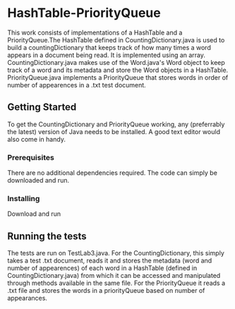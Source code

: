 # HashTable-PriorityQueue
This work consists of implementations of a HashTable and a PriorityQueue.The HashTable defined in CountingDictionary.java is used
to build a countingDictionary that keeps track of how many times a word appears in a document being read. It is implemented using 
an array. CountingDictionary.java makes use of the Word.java's Word object to keep track of a word and its metadata and store the 
Word objects in a HashTable.
PriorityQueue.java implements a PriorityQueue that stores words in order of number of appearences in a .txt test document.
## Getting Started
To get the CountingDictionary and PriorityQueue working, any (preferrably the latest) version of Java needs to be installed. A
good text editor would also come in handy.

### Prerequisites
There are no additional dependencies required. The code can simply be downloaded and run.
### Installing
Download and run
## Running the tests
The tests are run on TestLab3.java. For the CountingDictionary, this simply takes a test .txt document, reads it
and stores the metadata (word and number of appearences) of each word in a HashTable (defined in CountingDictionary.java) from 
which it can be accessed and manipulated through methods available in the same file.
For the PriorityQueue it reads a .txt file and stores the words in a priorityQueue based on number of appearances.

